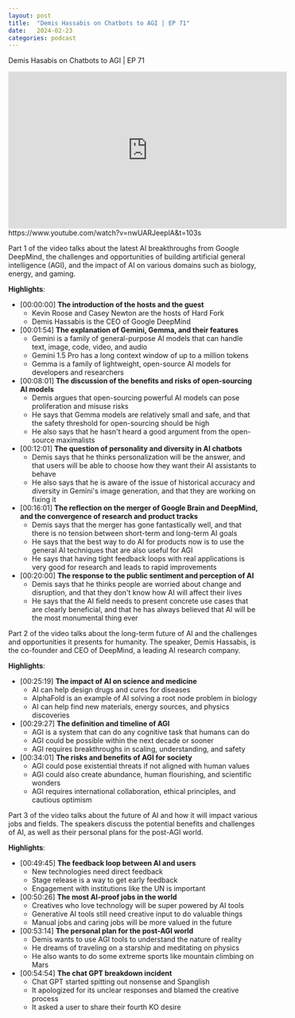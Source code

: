 ```yaml
---
layout: post
title:  "Demis Hassabis on Chatbots to AGI | EP 71"
date:   2024-02-23
categories: podcast
---
```

Demis Hasabis on Chatbots to AGI | EP 71

<iframe width="560" height="315" src="https://www.youtube.com/embed/nwUARJeeplA" frameborder="0" allow="accelerometer; autoplay; clipboard-write; encrypted-media; gyroscope; picture-in-picture" allowfullscreen></iframe>
https://www.youtube.com/watch?v=nwUARJeeplA&t=103s


Part 1 of the video talks about the latest AI breakthroughs from Google DeepMind, the challenges and opportunities of building artificial general intelligence (AGI), and the impact of AI on various domains such as biology, energy, and gaming.

**Highlights**:
+ [00:00:00] **The introduction of the hosts and the guest**
    * Kevin Roose and Casey Newton are the hosts of Hard Fork
    * Demis Hassabis is the CEO of Google DeepMind
+ [00:01:54] **The explanation of Gemini, Gemma, and their features**
    * Gemini is a family of general-purpose AI models that can handle text, image, code, video, and audio
    * Gemini 1.5 Pro has a long context window of up to a million tokens
    * Gemma is a family of lightweight, open-source AI models for developers and researchers
+ [00:08:01] **The discussion of the benefits and risks of open-sourcing AI models**
    * Demis argues that open-sourcing powerful AI models can pose proliferation and misuse risks
    * He says that Gemma models are relatively small and safe, and that the safety threshold for open-sourcing should be high
    * He also says that he hasn't heard a good argument from the open-source maximalists
+ [00:12:01] **The question of personality and diversity in AI chatbots**
    * Demis says that he thinks personalization will be the answer, and that users will be able to choose how they want their AI assistants to behave
    * He also says that he is aware of the issue of historical accuracy and diversity in Gemini's image generation, and that they are working on fixing it
+ [00:16:01] **The reflection on the merger of Google Brain and DeepMind, and the convergence of research and product tracks**
    * Demis says that the merger has gone fantastically well, and that there is no tension between short-term and long-term AI goals
    * He says that the best way to do AI for products now is to use the general AI techniques that are also useful for AGI
    * He says that having tight feedback loops with real applications is very good for research and leads to rapid improvements
+ [00:20:00] **The response to the public sentiment and perception of AI**
    * Demis says that he thinks people are worried about change and disruption, and that they don't know how AI will affect their lives
    * He says that the AI field needs to present concrete use cases that are clearly beneficial, and that he has always believed that AI will be the most monumental thing ever

Part 2 of the video talks about the long-term future of AI and the challenges and opportunities it presents for humanity. The speaker, Demis Hassabis, is the co-founder and CEO of DeepMind, a leading AI research company.

**Highlights**:
+ [00:25:19] **The impact of AI on science and medicine**
    * AI can help design drugs and cures for diseases
    * AlphaFold is an example of AI solving a root node problem in biology
    * AI can help find new materials, energy sources, and physics discoveries
+ [00:29:27] **The definition and timeline of AGI**
    * AGI is a system that can do any cognitive task that humans can do
    * AGI could be possible within the next decade or sooner
    * AGI requires breakthroughs in scaling, understanding, and safety
+ [00:34:01] **The risks and benefits of AGI for society**
    * AGI could pose existential threats if not aligned with human values
    * AGI could also create abundance, human flourishing, and scientific wonders
    * AGI requires international collaboration, ethical principles, and cautious optimism

Part 3 of the video talks about the future of AI and how it will impact various jobs and fields. The speakers discuss the potential benefits and challenges of AI, as well as their personal plans for the post-AGI world.

**Highlights**:
+ [00:49:45] **The feedback loop between AI and users**
    * New technologies need direct feedback
    * Stage release is a way to get early feedback
    * Engagement with institutions like the UN is important
+ [00:50:26] **The most AI-proof jobs in the world**
    * Creatives who love technology will be super powered by AI tools
    * Generative AI tools still need creative input to do valuable things
    * Manual jobs and caring jobs will be more valued in the future
+ [00:53:14] **The personal plan for the post-AGI world**
    * Demis wants to use AGI tools to understand the nature of reality
    * He dreams of traveling on a starship and meditating on physics
    * He also wants to do some extreme sports like mountain climbing on Mars
+ [00:54:54] **The chat GPT breakdown incident**
    * Chat GPT started spitting out nonsense and Spanglish
    * It apologized for its unclear responses and blamed the creative process
    * It asked a user to share their fourth KO desire